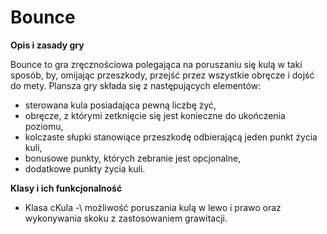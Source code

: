 # Bounce

**Opis i zasady gry**

Bounce to gra zręcznościowa polegająca na poruszaniu się kulą w taki sposób, by, omijając przeszkody, przejść przez wszystkie obręcze i dojść do mety. Plansza gry składa się z następujących elementów:
- sterowana kula posiadająca pewną liczbę żyć,
- obręcze, z którymi zetknięcie się jest konieczne do ukończenia poziomu,
- kolczaste słupki stanowiące przeszkodę odbierającą jeden punkt życia kuli,
- bonusowe punkty, których zebranie jest opcjonalne,
- dodatkowe punkty życia kuli.

**Klasy i ich funkcjonalność**

- Klasa cKula \-\ możliwość poruszania kulą w lewo i prawo oraz wykonywania skoku z zastosowaniem grawitacji.
